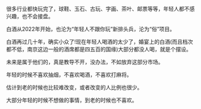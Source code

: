 很多行业都快玩完了，球鞋、玉石、古玩、字画、茶叶、邮票等等，年轻人都不感兴趣，也不会接盘。

白酒从2022年开始，也沦为“年轻人不跟你玩”新排头兵，沦为“俗”项目。

白酒再过几十年，确实小众了!现在年轻人喝酒的太少了，婚宴上的白酒(而且档次都不低，南京这边一般的酒席都是四五百的国缘)大部分都没人喝，就是个摆设。

未来是属于他们的，真是教导不开，没办法，不如放弃这部分市场。

年轻的时候不喜欢抽烟，不喜欢喝酒，不喜欢打麻将。

估计到老的时候也比较难改变，或者改变的人比例也很少。

大部分年轻的时候不想做的事情，到老的时候也不喜欢。
